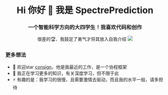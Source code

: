 <h1 align="center">Hi 你好 👋 我是 SpectrePrediction</h1>
 
<!--
**SpectrePrediction/SpectrePrediction** is a ✨ _special_ ✨ repository because its `README.md` (this file) appears on your GitHub profile.

Here are some ideas to get you started:

- 🔭 I’m currently working on ...
- 🌱 I’m currently learning ...
- 👯 I’m looking to collaborate on ...
- 🤔 I’m looking for help with ...
- 💬 Ask me about ...
- 📫 How to reach me: ...
- 😄 Pronouns: ...
- ⚡ Fun fact: ...

保留注释说不定未来所需
-->

<h3 align="center">一个智能科学方向的大四学生！我喜欢代码和创作</h3>
<p align="center"> 很差的🏆、我鼓足了勇气才将其放入自我介绍 <a href="https://github.com/ryo-ma/github-profile-trophy"><img src="https://github-profile-trophy.vercel.app/?username=SpectrePrediction"/></a> </p>

### 更多想法
- 🔭 欢迎star [consign](https://github.com/SpectrePrediction/consign)，他是我最近的工作，是一个协程框架
- 🌱 我正在学习更多的知识，有关深度学习，但不限于此
- ⚡ 有趣的是：我学习的很慢，且需要激情去驱动，而且我的水平一般，请多担待



